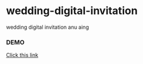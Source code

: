 # wedding-digital-invitation
wedding digital invitation anu aing

### DEMO
[Click this link](https://khansa-salman.com)
